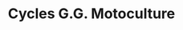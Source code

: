 ---
title: "Cycles G.G. Motoculture"
url: /evron/cycles-g-g-motoculture/
shop: Landwirtschaftlich
---